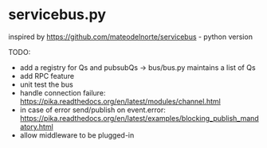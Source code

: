 servicebus.py
=============

inspired by https://github.com/mateodelnorte/servicebus - python version



TODO:

- add a registry for Qs and pubsubQs -> bus/bus.py maintains a list of Qs
- add RPC feature
- unit test the bus
- handle connection failure: https://pika.readthedocs.org/en/latest/modules/channel.html
- in case of error send/publish on event.error: https://pika.readthedocs.org/en/latest/examples/blocking_publish_mandatory.html
- allow middleware to be plugged-in

